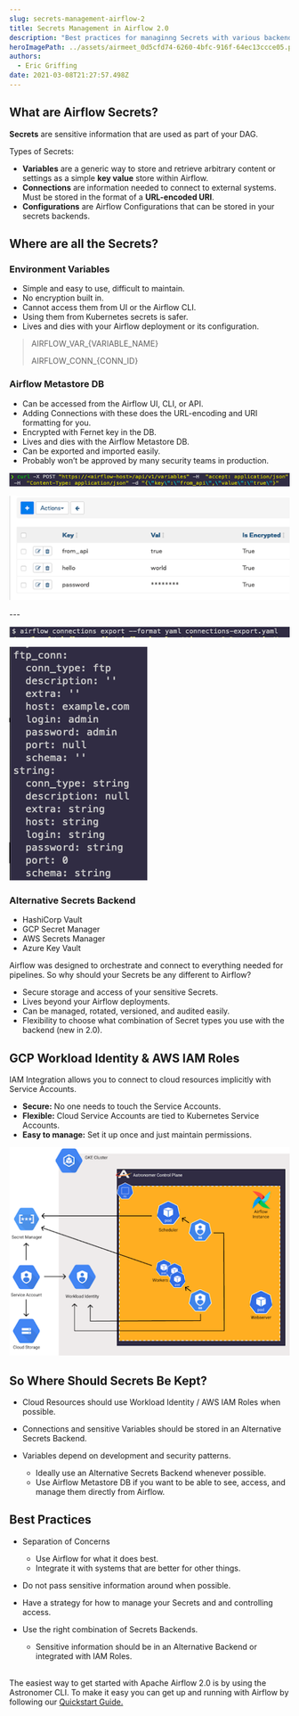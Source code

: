 ```yaml
---
slug: secrets-management-airflow-2
title: Secrets Management in Airflow 2.0
description: "Best practices for managinng Secrets with various backends in Apache Airflow 2.0. "
heroImagePath: ../assets/airmeet_0d5cfd74-6260-4bfc-916f-64ec13ccce05.png
authors:
  - Eric Griffing
date: 2021-03-08T21:27:57.498Z
---
```

## What are Airflow Secrets? 

**Secrets** are sensitive information that are used as part of your DAG.

Types of Secrets: 

* **Variables** are a generic way to store and retrieve arbitrary content or settings as a simple **key value** store within Airflow.
* **Connections** are information needed to connect to external systems. Must be stored in the format of a **URL-encoded URI**.
* **Configurations** are Airflow Configurations that can be stored in your secrets backends.



## Where are all the Secrets? 

### Environment Variables

* Simple and easy to use, difficult to maintain. 
* No encryption built in.
* Cannot access them from UI or the Airflow CLI.
* Using them from Kubernetes secrets is safer.
* Lives and dies with your Airflow deployment or its configuration.

> AIRFLOW\_VAR\_{VARIABLE_NAME}
>
> AIRFLOW\_CONN\_{CONN_ID}



### Airflow Metastore DB

* Can be accessed from the Airflow UI, CLI, or API.
* Adding Connections with these does the URL-encoding and URI formatting for you.
* Encrypted with Fernet key in the DB.
* Lives and dies with the Airflow Metastore DB.
* Can be exported and imported easily.
* Probably won’t be approved by many security teams in production.



![](../assets/img1.png)

![](../assets/img2.png)

\---

![](../assets/img3.png)

![](../assets/img4.png)



### Alternative Secrets Backend

* HashiCorp Vault
* GCP Secret Manager
* AWS Secrets Manager
* Azure Key Vault

Airflow was designed to orchestrate and connect to everything needed for pipelines. So why should your Secrets be any different to Airflow?

* Secure storage and access of your sensitive Secrets.
* Lives beyond your Airflow deployments.
* Can be managed, rotated, versioned, and audited easily.
* Flexibility to choose what combination of Secret types you use with the backend (new in 2.0).

## GCP Workload Identity & AWS IAM Roles

IAM Integration allows you to connect to cloud resources implicitly with Service Accounts. 

* **Secure:** No one needs to touch the Service Accounts.
* **Flexible:** Cloud Service Accounts are tied to Kubernetes Service Accounts.
* **Easy to manage:** Set it up once and just maintain permissions.

![](../assets/img5secrets.png)

## So Where Should Secrets Be Kept?

* Cloud Resources should use Workload Identity / AWS IAM Roles when possible.
* Connections and sensitive Variables should be stored in an Alternative Secrets Backend.
* Variables depend on development and security patterns.

  * Ideally use an Alternative Secrets Backend whenever possible.
  * Use Airflow Metastore DB if you want to be able to see, access, and manage them directly from Airflow.

## Best Practices 

* Separation of Concerns

  * Use Airflow for what it does best.
  * Integrate it with systems that are better for other things.
* Do not pass sensitive information around when possible.
* Have a strategy for how to manage your Secrets and and controlling access.
* Use the right combination of Secrets Backends.

  * Sensitive information should be in an Alternative Backend or integrated with IAM Roles.

\
The easiest way to get started with Apache Airflow 2.0 is by using the Astronomer CLI. To make it easy you can get up and running with Airflow by following our [Quickstart Guide.](https://www.astronomer.io/docs/cloud/stable/develop/cli-quickstart)